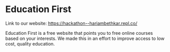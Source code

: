 # Education First

Link to our website: https://hackathon--hariambethkar.repl.co/

Education First is a free website that points you to free online courses based on your interests. We made this in an effort to improve access to low cost, quality education.
